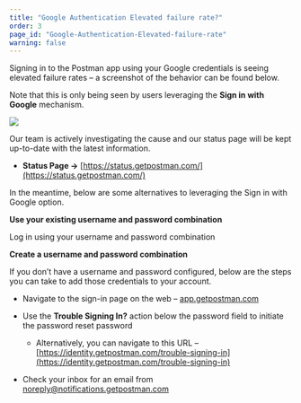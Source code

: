 ```yaml
---
title: "Google Authentication Elevated failure rate?"
order: 3
page_id: "Google-Authentication-Elevated-failure-rate" 
warning: false
---
```


Signing in to the Postman app using your Google credentials is seeing elevated failure rates – a screenshot of the behavior can be found below.

Note that this is only being seen by users leveraging the **Sign in with Google** mechanism.

![](https://postmanlabs.atlassian.net/wiki/download/attachments/1651605746/gAuthError.png?version=1&modificationDate=1572636138169&cacheVersion=1&api=v2)

Our team is actively investigating the cause and our status page will be kept up-to-date with the latest information.

*   **Status Page →** [https://status.getpostman.com/](https://status.getpostman.com/)
    

In the meantime, below are some alternatives to leveraging the  Sign in with Google  option.

**Use your existing username and password combination**

Log in using your username and password combination

**Create a username and password combination**

If you don’t have a username and password configured, below are the steps you can take to add those credentials to your account.

*   Navigate to the sign-in page on the web –  [app.getpostman.com](http://app.getpostman.com/)
    
*   Use the **Trouble Signing In?** action below the password field to initiate the password reset password
    
    *   Alternatively, you can navigate to this URL – [https://identity.getpostman.com/trouble-signing-in](https://identity.getpostman.com/trouble-signing-in)
        
*   Check your inbox for an email from  [noreply@notifications.getpostman.com](mailto:noreply@notifications.getpostman.com)

